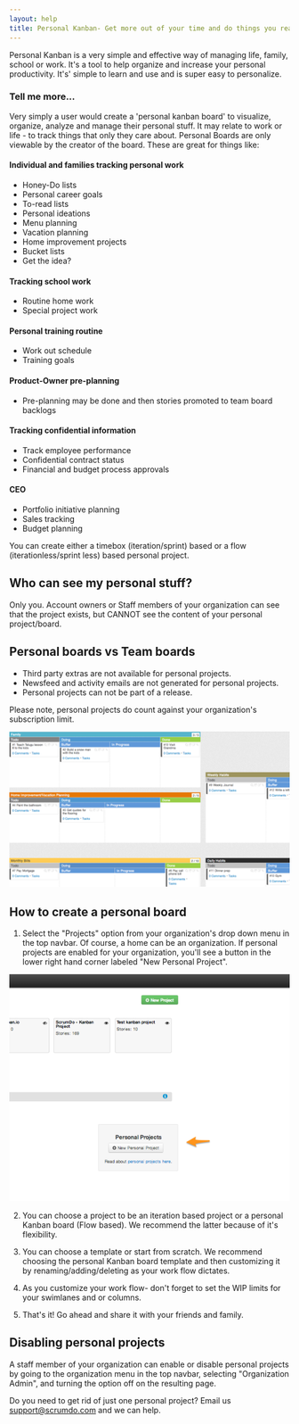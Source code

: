 ```yaml
---
layout: help
title: Personal Kanban- Get more out of your time and do things you really care about
---
```


Personal Kanban is a very simple and effective way of managing life, family, school or work. It's a tool to help organize and increase your personal productivity. It's' simple to learn and use and is super easy to personalize.

### Tell me more...

Very simply a user would create a 'personal kanban board' to visualize, organize, analyze and manage their personal stuff.  It may relate to work or life  - to track things that only they care about.  Personal Boards are only viewable by the creator of the board.  These are great for things like:


#### Individual and families tracking personal work
- Honey-Do lists
- Personal career goals
- To-read lists
- Personal ideations
- Menu planning
- Vacation planning
- Home improvement projects
- Bucket lists 
- Get the idea?

#### Tracking school work
- Routine home work
- Special project work

#### Personal training routine
- Work out schedule
- Training goals

#### Product-Owner pre-planning
- Pre-planning may be done and then stories promoted to team board backlogs


#### Tracking confidential information
- Track employee performance
- Confidential contract status
- Financial and budget process approvals

#### CEO
- Portfolio initiative planning
- Sales tracking
- Budget planning


You can create either a timebox (iteration/sprint) based or a flow (iterationless/sprint less) based personal project.  

## Who can see my personal stuff?
Only you. Account owners or Staff members of your organization can see that the project exists, but CANNOT see the content of your personal project/board.


## Personal boards vs Team boards

* Third party extras are not available for personal projects.
* Newsfeed and activity emails are not generated for personal projects.
* Personal projects can not be part of a release.

Please note, personal projects do count against your organization's subscription limit.

![PersonalKanan2.png](./images/PersonalKanban2.png)

## How to create a personal board

1. Select the "Projects" option from your organization's drop down menu in the top navbar. Of course, a home can be an organization. If personal projects are enabled for your organization, you'll see a button in the lower right hand corner labeled "New Personal Project".

![personalprojectbutton.png](./images/personalprojectbutton.png)


2. You can choose a project to be an iteration based project or a personal Kanban board (Flow based). We recommend the latter because of it's flexibility.

3. You can choose a template or start from scratch. We recommend choosing the personal Kanban board template and then customizing it by renaming/adding/deleting as your work flow dictates. 

4. As you customize your work flow- don't forget to set the WIP limits for your swimlanes and or columns.

5. That's it! Go ahead and share it with your friends and family.


## Disabling personal projects

A staff member of your organization can enable or disable personal projects by going to the organization menu in the top navbar, selecting "Organization Admin", and turning the option off on the resulting page.

Do you need to get rid of just one personal project?  Email us support@scrumdo.com and we can help.

